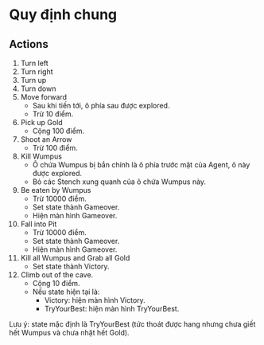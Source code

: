 # Quy định chung
## Actions
1. Turn left
2. Turn right
3. Turn up
4. Turn down
5. Move forward
    - Sau khi tiến tới, ô phía sau được explored.
    - Trừ 10 điểm.
6. Pick up Gold
    - Cộng 100 điểm.
7. Shoot an Arrow
    - Trừ 100 điểm.
8. Kill Wumpus
    - Ô chứa Wumpus bị bắn chính là ô phía trước mặt của Agent, ô này được explored.
    - Bỏ các Stench xung quanh của ô chứa Wumpus này.
9. Be eaten by Wumpus
    - Trừ 10000 điểm.
    - Set state thành Gameover.
    - Hiện màn hình Gameover.
10. Fall into Pit
    - Trừ 10000 điểm.
    - Set state thành Gameover.
    - Hiện màn hình Gameover.
11. Kill all Wumpus and Grab all Gold
    - Set state thành Victory.
12. Climb out of the cave.
    - Cộng 10 điểm.
    - Nếu state hiện tại là:
        - Victory: hiện màn hình Victory.
        - TryYourBest: hiện màn hình TryYourBest.

Lưu ý: state mặc định là TryYourBest (tức thoát được hang nhưng chưa giết hết Wumpus và chưa nhặt hết Gold).
